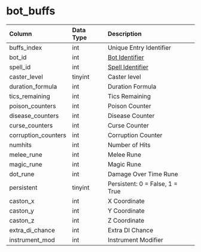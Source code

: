 # bot\_buffs

| Column | Data Type | Description |
| :--- | :--- | :--- |
| buffs\_index | int | Unique Entry Identifier |
| bot\_id | int | [Bot Identifier](bot_data.md) |
| spell\_id | int | [Spell Identifier](../../../schema/categories/spells/spells_new.md) |
| caster\_level | tinyint | Caster level |
| duration\_formula | int | Duration Formula |
| tics\_remaining | int | Tics Remaining |
| poison\_counters | int | Poison Counter |
| disease\_counters | int | Disease Counter |
| curse\_counters | int | Curse Counter |
| corruption\_counters | int | Corruption Counter |
| numhits | int | Number of Hits |
| melee\_rune | int | Melee Rune |
| magic\_rune | int | Magic Rune |
| dot\_rune | int | Damage Over Time Rune |
| persistent | tinyint | Persistent: 0 = False, 1 = True |
| caston\_x | int | X Coordinate |
| caston\_y | int | Y Coordinate |
| caston\_z | int | Z Coordinate |
| extra\_di\_chance | int | Extra DI Chance |
| instrument\_mod | int | Instrument Modifier |

